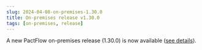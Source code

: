 ```yaml
---
slug: 2024-04-08-on-premises-1.30.0
title: On-premises release v1.30.0
tags: [on-premises, release]
---
```


A new PactFlow on-premises release (1.30.0) is now available ([see details](/docs/on-premises/releases/1.30.0)).

